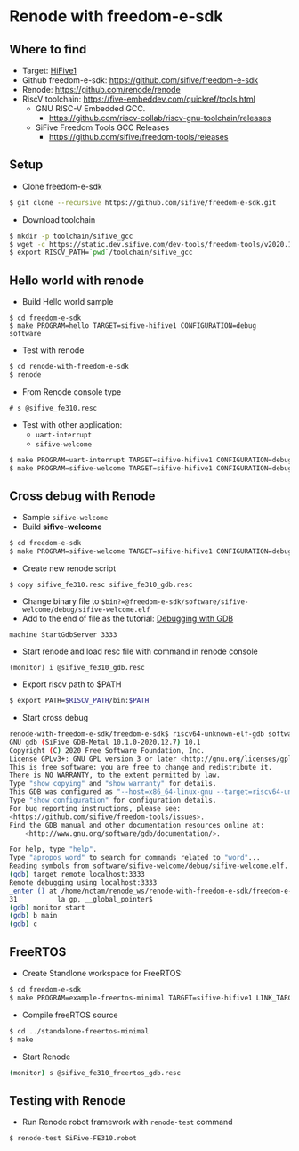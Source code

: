 # Renode with freedom-e-sdk
## Where to find
- Target: [HiFive1](https://www.sifive.com/boards/hifive1)
- Github freedom-e-sdk: https://github.com/sifive/freedom-e-sdk
- Renode: https://github.com/renode/renode
- RiscV toolchain: https://five-embeddev.com/quickref/tools.html
  - GNU RISC-V Embedded GCC.
    - https://github.com/riscv-collab/riscv-gnu-toolchain/releases
  - SiFive Freedom Tools GCC Releases
    - https://github.com/sifive/freedom-tools/releases

## Setup
- Clone freedom-e-sdk
```bash
$ git clone --recursive https://github.com/sifive/freedom-e-sdk.git
```
- Download toolchain
```bash
$ mkdir -p toolchain/sifive_gcc
$ wget -c https://static.dev.sifive.com/dev-tools/freedom-tools/v2020.12/riscv64-unknown-elf-toolchain-10.2.0-2020.12.8-x86_64-linux-ubuntu14.tar.gz -O - | tar -xz -C toolchain/sifive_gcc --strip-components 1
$ export RISCV_PATH=`pwd`/toolchain/sifive_gcc
```
## Hello world with renode
- Build Hello world sample
```
$ cd freedom-e-sdk
$ make PROGRAM=hello TARGET=sifive-hifive1 CONFIGURATION=debug software
```
- Test with renode
```bash
$ cd renode-with-freedom-e-sdk
$ renode
```
- From Renode console type
```
# s @sifive_fe310.resc
```
- Test with other application:
  - `uart-interrupt`
  - `sifive-welcome`
```bash
$ make PROGRAM=uart-interrupt TARGET=sifive-hifive1 CONFIGURATION=debug software
$ make PROGRAM=sifive-welcome TARGET=sifive-hifive1 CONFIGURATION=debug software
```

## Cross debug with Renode
- Sample `sifive-welcome`
- Build **sifive-welcome**
```bash
$ cd freedom-e-sdk
$ make PROGRAM=sifive-welcome TARGET=sifive-hifive1 CONFIGURATION=debug software
```
- Create new renode script
```
$ copy sifive_fe310.resc sifive_fe310_gdb.resc
```
- Change binary file to `$bin?=@freedom-e-sdk/software/sifive-welcome/debug/sifive-welcome.elf`
- Add  to the end of file as the tutorial: 
[Debugging with GDB](https://renode.readthedocs.io/en/latest/debugging/gdb.html#debugging-with-gdb)
```
machine StartGdbServer 3333
```
- Start renode and load resc file with command in renode console
```
(monitor) i @sifive_fe310_gdb.resc
```

- Export riscv path to $PATH
```bash
$ export PATH=$RISCV_PATH/bin:$PATH
```
- Start cross debug
```bash
renode-with-freedom-e-sdk/freedom-e-sdk$ riscv64-unknown-elf-gdb software/sifive-welcome/debug/sifive-welcome.elf
GNU gdb (SiFive GDB-Metal 10.1.0-2020.12.7) 10.1
Copyright (C) 2020 Free Software Foundation, Inc.
License GPLv3+: GNU GPL version 3 or later <http://gnu.org/licenses/gpl.html>
This is free software: you are free to change and redistribute it.
There is NO WARRANTY, to the extent permitted by law.
Type "show copying" and "show warranty" for details.
This GDB was configured as "--host=x86_64-linux-gnu --target=riscv64-unknown-elf".
Type "show configuration" for configuration details.
For bug reporting instructions, please see:
<https://github.com/sifive/freedom-tools/issues>.
Find the GDB manual and other documentation resources online at:
    <http://www.gnu.org/software/gdb/documentation/>.

For help, type "help".
Type "apropos word" to search for commands related to "word"...
Reading symbols from software/sifive-welcome/debug/sifive-welcome.elf...
(gdb) target remote localhost:3333
Remote debugging using localhost:3333
_enter () at /home/nctam/renode_ws/renode-with-freedom-e-sdk/freedom-e-sdk/freedom-metal/src/entry.S:31
31          la gp, __global_pointer$
(gdb) monitor start
(gdb) b main
(gdb) c
```

## FreeRTOS 
- Create Standlone workspace for FreeRTOS:
```bash
$ cd freedom-e-sdk
$ make PROGRAM=example-freertos-minimal TARGET=sifive-hifive1 LINK_TARGET=freertos INCLUDE_METAL_SOURCES=1 STANDALONE_DEST=../standalone-freertos-minimal standalone
```
- Compile freeRTOS source
```bash
$ cd ../standalone-freertos-minimal
$ make
```
- Start Renode
```bash
(monitor) s @sifive_fe310_freertos_gdb.resc
```

## Testing with Renode
- Run Renode robot framework with `renode-test` command
```
$ renode-test SiFive-FE310.robot
```